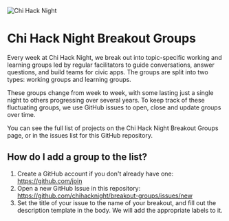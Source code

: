 ![Chi Hack Night](https://chihacknight.org/images/logo/logo.png "Chi Hack Night")

# Chi Hack Night Breakout Groups

Every week at Chi Hack Night, we break out into topic-specific working and learning groups led by regular facilitators to guide conversations, answer questions, and build teams for civic apps. The groups are split into two types: working groups and learning groups.

These groups change from week to week, with some lasting just a single night to others progressing over several years. To keep track of these fluctuating groups, we use GitHub issues to open, close and update groups over time.

You can see the full list of projects on the Chi Hack Night Breakout Groups page, or in the issues list for this GitHub repository.

## How do I add a group to the list?

1. Create a GitHub account if you don't already have one: https://github.com/join
2. Open a new GitHub Issue in this repository: https://github.com/chihacknight/breakout-groups/issues/new
3. Set the title of your issue to the name of your breakout, and fill out the description template in the body. We will add the appropriate labels to it.
